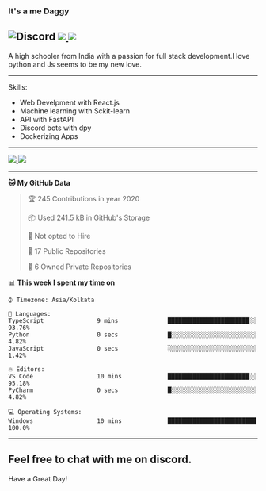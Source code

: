 
### It's a me Daggy

![Discord](https://img.shields.io/discord/491175207122370581?color=black&label=Discord&logo=discord) ![](https://img.shields.io/endpoint?url=https://dev.discordprofiles.me/api/badge/vscode/491174779278065689)<a href="https://github.com/Daggy1234">
  <img src="https://komarev.com/ghpvc/?username=Daggy1234&style=flat-square" />
</a>
 ----

A high schooler from India with a passion for full stack development.I love python and Js seems to be my new love. 

-----

Skills:

- Web Develpment with React.js
- Machine learning with Sckit-learn
- API with FastAPI
- Discord bots with dpy
- Dockerizing Apps

-----
<a href="https://github.com/Daggy1234">
  <img src="https://github-readme-stats.vercel.app/api?username=Daggy1234&show_icons=true&hide_border=true" />
</a><a href="https://github.com/Daggy1234">
  <img src="https://github-readme-stats.vercel.app/api/top-langs/?username=Daggy1234&layout=compact" />
</a>

---

<!--START_SECTION:waka-->
**🐱 My GitHub Data** 

> 🏆 245 Contributions in year 2020
 > 
> 📦 Used 241.5 kB in GitHub's Storage 
 > 
> 🚫 Not opted to Hire
 > 
> 📜 17 Public Repositories 
 > 
> 🔑 6 Owned Private Repositories 

📊 **This week I spent my time on** 

```text
⌚︎ Timezone: Asia/Kolkata

💬 Languages: 
TypeScript               9 mins              ███████████████████████░░   93.76% 
Python                   0 secs              █░░░░░░░░░░░░░░░░░░░░░░░░   4.82% 
JavaScript               0 secs              ░░░░░░░░░░░░░░░░░░░░░░░░░   1.42%

🔥 Editors: 
VS Code                  10 mins             ███████████████████████░░   95.18% 
PyCharm                  0 secs              █░░░░░░░░░░░░░░░░░░░░░░░░   4.82%

💻 Operating Systems: 
Windows                  10 mins             █████████████████████████   100.0%

```


<!--END_SECTION:waka-->

---

Feel free to chat with me on discord.
-----
Have a Great Day!
